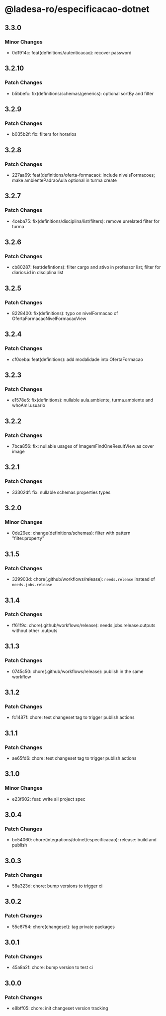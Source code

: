 # @ladesa-ro/especificacao-dotnet

## 3.3.0

### Minor Changes

- 0d1914c: feat(definitions/autenticacao): recover password

## 3.2.10

### Patch Changes

- b5bbefc: fix(definitions/schemas/generics): optional sortBy and filter

## 3.2.9

### Patch Changes

- b035b2f: fix: filters for horarios

## 3.2.8

### Patch Changes

- 227aa69: feat(definitions/oferta-formacao): include niveisFormacoes; make ambientePadraoAula optional in turma create

## 3.2.7

### Patch Changes

- 4ceba75: fix(definitions/disciplina/list/filters): remove unrelated filter for turma

## 3.2.6

### Patch Changes

- cb80287: feat(defintions): filter cargo and ativo in professor list; filter for diarios.id in disciplina list

## 3.2.5

### Patch Changes

- 8228400: fix(definitions): typo on nivelFormacao of OfertaFormacaoNivelFormacaoView

## 3.2.4

### Patch Changes

- cf0ceba: feat(definitions): add modalidade into OfertaFormacao

## 3.2.3

### Patch Changes

- e1578e5: fix(definitions): nullable aula.ambiente, turma.ambiente and whoAmI.usuario

## 3.2.2

### Patch Changes

- 7bca856: fix: nullable usages of ImagemFindOneResultView as cover image

## 3.2.1

### Patch Changes

- 33302df: fix: nullable schemas properties types

## 3.2.0

### Minor Changes

- 0de29ec: change(definitions/schemas): filter with pattern "filter.property"

## 3.1.5

### Patch Changes

- 329903d: chore(.github/workflows/release): `needs.release` instead of `needs.jobs.release`

## 3.1.4

### Patch Changes

- ff61f9c: chore(.github/workflows/release): needs.jobs.release.outputs without other .outputs

## 3.1.3

### Patch Changes

- 0745c50: chore(.github/workflows/release): publish in the same workflow

## 3.1.2

### Patch Changes

- fc1487f: chore: test changeset tag to trigger publish actions

## 3.1.1

### Patch Changes

- ae65fd6: chore: test changeset tag to trigger publish actions

## 3.1.0

### Minor Changes

- e23f602: feat: write all project spec

## 3.0.4

### Patch Changes

- bc54060: chore(integrations/dotnet/especificacao): release: build and publish

## 3.0.3

### Patch Changes

- 58a323d: chore: bump versions to trigger ci

## 3.0.2

### Patch Changes

- 55c6754: chore(changeset): tag private packages

## 3.0.1

### Patch Changes

- 45a8a2f: chore: bump version to test ci

## 3.0.0

### Patch Changes

- e8bff05: chore: init changeset version tracking
